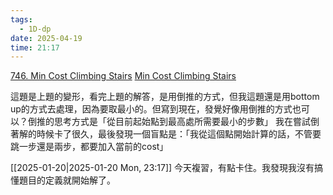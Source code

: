 ```yaml
---
tags:
  - 1D-dp
date: 2025-04-19
time: 21:17
---
```

[746. Min Cost Climbing Stairs](https://leetcode.com/problems/min-cost-climbing-stairs/)
[Min Cost Climbing Stairs](https://neetcode.io/problems/min-cost-climbing-stairs)

這題是上題的變形，看完上題的解答，是用倒推的方式，但我這題還是用bottom up的方式去處理，因為要取最小的。但寫到現在，發覺好像用倒推的方式也可以？倒推的思考方式是「從目前起始點到最高處所需要最小的步數」
我在嘗試倒著解的時候卡了很久，最後發現一個盲點是：「我從這個點開始計算的話，不管要跳一步還是兩步，都要加入當前的cost」

[[2025-01-20|2025-01-20 Mon, 23:17]]
今天複習，有點卡住。我發現我沒有搞懂題目的定義就開始解了。